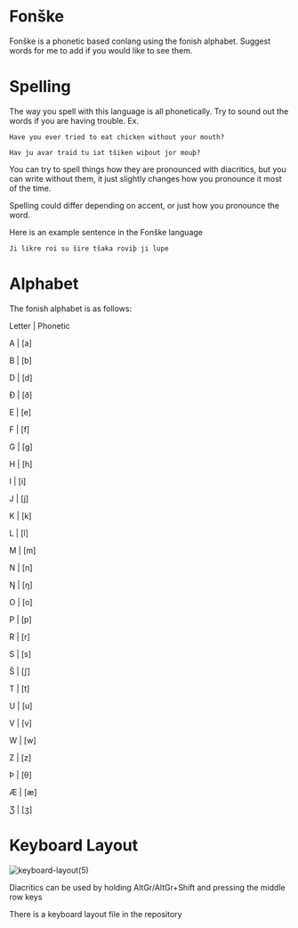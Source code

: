 # Fonške
Fonške is a phonetic based conlang using the fonish alphabet. Suggest words for me to add if you would like to see them.

# Spelling
The way you spell with this language is all phonetically. Try to sound out the words if you are having trouble.
Ex. 
```
Have you ever tried to eat chicken without your mouth?
```
```
Hav ju avar traid tu iat tšiken wiþout jor mouþ?
```
You can try to spell things how they are pronounced with diacritics, but you can write without them, it just slightly changes how you pronounce it most of the time.

Spelling could differ depending on accent, or just how you pronounce the word.

Here is an example sentence in the Fonške language
```
Ji likre roi su šire tšaka roviþ ji lupe
```
# Alphabet
The fonish alphabet is as follows:

Letter | Phonetic

A | [a]

B | [b]

D | [d]

Ð | [ð]

E | [e]

F | [f]

G | [g]

H | [h]

I | [i]

J | [j]

K | [k]

L | [l]

M | [m]

N | [n]

Ŋ | [ŋ]

O | [o]

P | [p]

R | [r]

S | [s]

Š | [ʃ]

T | [t]

U | [u]

V | [v]

W | [w]

Z | [z]

Þ | [θ]

Æ | [æ]

Ʒ | [ʒ]

# Keyboard Layout
![keyboard-layout(5)](https://github.com/ewobee/fonish/assets/80922756/46ee4f68-0a97-4705-9b9a-8424d3257e04)


Diacritics can be used by holding AltGr/AltGr+Shift and pressing the middle row keys

There is a keyboard layout file in the repository
